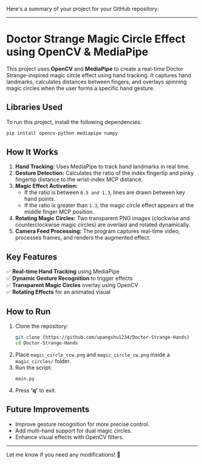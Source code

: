 Here's a summary of your project for your GitHub repository:  

---

# **Doctor Strange Magic Circle Effect using OpenCV & MediaPipe**  

This project uses **OpenCV** and **MediaPipe** to create a real-time Doctor Strange-inspired magic circle effect using hand tracking. It captures hand landmarks, calculates distances between fingers, and overlays spinning magic circles when the user forms a specific hand gesture.  

## **Libraries Used**  
To run this project, install the following dependencies:  

```bash
pip install opencv-python mediapipe numpy
```

## **How It Works**  
1. **Hand Tracking:** Uses MediaPipe to track hand landmarks in real time.  
2. **Gesture Detection:** Calculates the ratio of the index fingertip and pinky fingertip distance to the wrist-index MCP distance.  
3. **Magic Effect Activation:**  
   - If the ratio is between `0.5 and 1.3`, lines are drawn between key hand points.  
   - If the ratio is greater than `1.3`, the magic circle effect appears at the middle finger MCP position.  
4. **Rotating Magic Circles:** Two transparent PNG images (clockwise and counterclockwise magic circles) are overlaid and rotated dynamically.  
5. **Camera Feed Processing:** The program captures real-time video, processes frames, and renders the augmented effect.  

## **Key Features**  
✅ **Real-time Hand Tracking** using MediaPipe  
✅ **Dynamic Gesture Recognition** to trigger effects  
✅ **Transparent Magic Circles** overlay using OpenCV  
✅ **Rotating Effects** for an animated visual  

## **How to Run**  
1. Clone the repository:  
   ```bash
   git clone (https://github.com/upangshu1234/Doctor-Strange-Hands)
   cd Doctor-Strange-Hands
   ```
2. Place `magic_circle_ccw.png` and `magic_circle_cw.png` inside a `magic_circles/` folder.  
3. Run the script:  
   ```bash
   main.py
   ```
4. Press **'q'** to exit.  
 

## **Future Improvements**  
- Improve gesture recognition for more precise control.  
- Add multi-hand support for dual magic circles.  
- Enhance visual effects with OpenCV filters.  

---

Let me know if you need any modifications! 🚀
